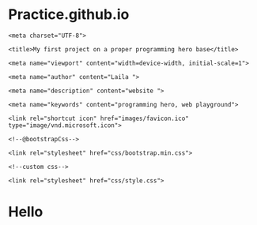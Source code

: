 # Practice.github.io
<!doctype html>

<html>

<head>

    <meta charset="UTF-8">

    <title>My first project on a proper programming hero base</title>

    <meta name="viewport" content="width=device-width, initial-scale=1">

    <meta name="author" content="Laila ">

    <meta name="description" content="website ">

    <meta name="keywords" content="programming hero, web playground">

    <link rel="shortcut icon" href="images/favicon.ico" type="image/vnd.microsoft.icon">

    <!--@bootstrapCss-->

    <link rel="stylesheet" href="css/bootstrap.min.css">

    <!--custom css-->

    <link rel="stylesheet" href="css/style.css">

</head>

<body>

<div id="app">

    

  

</div>

<!--@reactjsWrapper-->

<script src="js/react.production.min.js"></script>

<script src="js/react-dom.production.min.js"></script>

<script src="https://unpkg.com/babel-standalone@6.15.0/babel.min.js"></script>

<script type="text/babel" src ="js/app.js"></script>

<!--main js-->

<script src="js/main.js"></script>
<h1>Hello</h1>
</body>

</html> 
 

